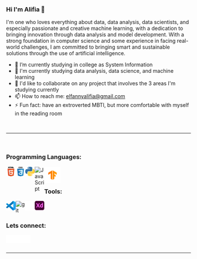 ### Hi I'm Alifia 👋

I'm one who loves everything about data, data analysis, data scientists, and especially passionate and creative machine learning, with a dedication to bringing innovation through data analysis and model development. With a strong foundation in computer science and some experience in facing real-world challenges, I am committed to bringing smart and sustainable solutions through the use of artificial intelligence. 

- 🔭 I’m currently studying in college as System Information
- 🌱 I'm currently studying data analysis, data science, and machine learning
- 👯 I'd like to collaborate on any project that involves the 3 areas I'm studying currently
- 📫 How to reach me: elfannyalifia@gmail.com
- ⚡ Fun fact: have an extroverted MBTI, but more comfortable with myself in the reading room

<br />

---
<br/>

### Programming Languages:

<a href="https://www.w3.org/html/" target="_blank"><img align="left" alt="HTML5" width="26px" src="https://raw.githubusercontent.com/github/explore/80688e429a7d4ef2fca1e82350fe8e3517d3494d/topics/html/html.png" /></a>
<a href="https://www.w3schools.com/css/" target="_blank"><img align="left" alt="CSS3" width="26px" src="https://raw.githubusercontent.com/github/explore/80688e429a7d4ef2fca1e82350fe8e3517d3494d/topics/css/css.png" /></a>
<a href="https://www.python.org" target="_blank"> <img align="left" alt="Python" width="26px" src="https://github.com/Aakarsh-B/trying-repos/blob/master/python-5.svg?raw=true"/> </a>
<a href="#"><img align="left" alt="JavaScript" title="JavaScript" width="26px" src="https://upload.wikimedia.org/wikipedia/commons/9/99/Unofficial_JavaScript_logo_2.svg" /></a>
<a href="#"><img align="left" alt="JavaScript" title="Tensorflow" width="45px" src="https://github.com/alifia25/alifia25/blob/main/MLlogo.png" /></a>
<br />
<br />
### Tools:

<img align="left" alt="Visual Studio Code" width="26px" src="https://raw.githubusercontent.com/github/explore/80688e429a7d4ef2fca1e82350fe8e3517d3494d/topics/visual-studio-code/visual-studio-code.png" />
<a href="https://git-scm.com/" target="_blank"> <img align="left" alt="git" width="26px" src="https://www.vectorlogo.zone/logos/git-scm/git-scm-icon.svg"/> </a>
<img align="left" alt="GitHub" width="26px" src="https://github.com/Aakarsh-B/trying-repos/blob/master/github.svg" />
<a href="https://www.adobe.com/products/xd.html" target="_blank"> <img align="left" alt="XD" width="26px" src="https://github.com/Aakarsh-B/trying-repos/blob/master/adobexd.png?raw=true"/> </a> 

<br />
<br />

### Lets connect:
<a href="https://linkedin.com/in/alifiaelfanny" target="_blank"><img align="left" alt="Alifia | LinkedIn" width="22px" src="https://github.com/Aakarsh-B/trying-repos/blob/master/linkedin.svg" />
<a href="https://instagram.com/alifia.el_1" target="_blank"><img align="left" alt="Alifia | Instagram" width="22px" src="https://github.com/Aakarsh-B/trying-repos/blob/master/insta.svg" />
<a href="https://github.com/alifia25" target="_blank"><img align="left" alt="Alifia | Instagram" width="22px" src="https://github.com/Aakarsh-B/trying-repos/blob/master/github.svg" />
<br />
<br />

---


